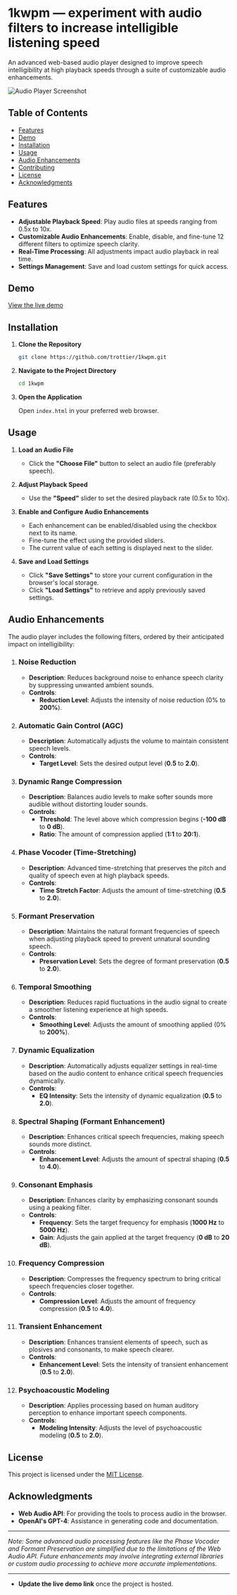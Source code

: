 # 1kwpm — experiment with audio filters to increase intelligible listening speed

An advanced web-based audio player designed to improve speech intelligibility at high playback speeds through a suite of customizable audio enhancements.

![Audio Player Screenshot](screenshot.png)

## Table of Contents

- [Features](#features)
- [Demo](#demo)
- [Installation](#installation)
- [Usage](#usage)
- [Audio Enhancements](#audio-enhancements)
- [Contributing](#contributing)
- [License](#license)
- [Acknowledgments](#acknowledgments)

## Features

- **Adjustable Playback Speed**: Play audio files at speeds ranging from 0.5x to 10x.
- **Customizable Audio Enhancements**: Enable, disable, and fine-tune 12 different filters to optimize speech clarity.
- **Real-Time Processing**: All adjustments impact audio playback in real time.
- **Settings Management**: Save and load custom settings for quick access.

## Demo

[View the live demo](https://trottier.github.io/1kwpm/) 

## Installation

1. **Clone the Repository**

   ```bash
   git clone https://github.com/trottier/1kwpm.git
   ```

2. **Navigate to the Project Directory**

   ```bash
   cd 1kwpm
   ```

3. **Open the Application**

   Open `index.html` in your preferred web browser.

## Usage

1. **Load an Audio File**

   - Click the **"Choose File"** button to select an audio file (preferably speech).

2. **Adjust Playback Speed**

   - Use the **"Speed"** slider to set the desired playback rate (0.5x to 10x).

3. **Enable and Configure Audio Enhancements**

   - Each enhancement can be enabled/disabled using the checkbox next to its name.
   - Fine-tune the effect using the provided sliders.
   - The current value of each setting is displayed next to the slider.

4. **Save and Load Settings**

   - Click **"Save Settings"** to store your current configuration in the browser's local storage.
   - Click **"Load Settings"** to retrieve and apply previously saved settings.

## Audio Enhancements

The audio player includes the following filters, ordered by their anticipated impact on intelligibility:

1. ### Noise Reduction

   - **Description**: Reduces background noise to enhance speech clarity by suppressing unwanted ambient sounds.
   - **Controls**:
     - **Reduction Level**: Adjusts the intensity of noise reduction (0% to **200%**).

2. ### Automatic Gain Control (AGC)

   - **Description**: Automatically adjusts the volume to maintain consistent speech levels.
   - **Controls**:
     - **Target Level**: Sets the desired output level (**0.5** to **2.0**).

3. ### Dynamic Range Compression

   - **Description**: Balances audio levels to make softer sounds more audible without distorting louder sounds.
   - **Controls**:
     - **Threshold**: The level above which compression begins (**-100 dB** to **0 dB**).
     - **Ratio**: The amount of compression applied (**1:1** to **20:1**).

4. ### Phase Vocoder (Time-Stretching)

   - **Description**: Advanced time-stretching that preserves the pitch and quality of speech even at high playback speeds.
   - **Controls**:
     - **Time Stretch Factor**: Adjusts the amount of time-stretching (**0.5** to **2.0**).

5. ### Formant Preservation

   - **Description**: Maintains the natural formant frequencies of speech when adjusting playback speed to prevent unnatural sounding speech.
   - **Controls**:
     - **Preservation Level**: Sets the degree of formant preservation (**0.5** to **2.0**).

6. ### Temporal Smoothing

   - **Description**: Reduces rapid fluctuations in the audio signal to create a smoother listening experience at high speeds.
   - **Controls**:
     - **Smoothing Level**: Adjusts the amount of smoothing applied (0% to **200%**).

7. ### Dynamic Equalization

   - **Description**: Automatically adjusts equalizer settings in real-time based on the audio content to enhance critical speech frequencies dynamically.
   - **Controls**:
     - **EQ Intensity**: Sets the intensity of dynamic equalization (**0.5** to **2.0**).

8. ### Spectral Shaping (Formant Enhancement)

   - **Description**: Enhances critical speech frequencies, making speech sounds more distinct.
   - **Controls**:
     - **Enhancement Level**: Adjusts the amount of spectral shaping (**0.5** to **4.0**).

9. ### Consonant Emphasis

   - **Description**: Enhances clarity by emphasizing consonant sounds using a peaking filter.
   - **Controls**:
     - **Frequency**: Sets the target frequency for emphasis (**1000 Hz** to **5000 Hz**).
     - **Gain**: Adjusts the gain applied at the target frequency (**0 dB** to **20 dB**).

10. ### Frequency Compression

    - **Description**: Compresses the frequency spectrum to bring critical speech frequencies closer together.
    - **Controls**:
      - **Compression Level**: Adjusts the amount of frequency compression (**0.5** to **4.0**).

11. ### Transient Enhancement

    - **Description**: Enhances transient elements of speech, such as plosives and consonants, to make speech clearer.
    - **Controls**:
      - **Enhancement Level**: Sets the intensity of transient enhancement (**0.5** to **2.0**).

12. ### Psychoacoustic Modeling

    - **Description**: Applies processing based on human auditory perception to enhance important speech components.
    - **Controls**:
      - **Modeling Intensity**: Adjusts the level of psychoacoustic modeling (**0.5** to **2.0**).


## License

This project is licensed under the [MIT License](LICENSE).

## Acknowledgments

- **Web Audio API**: For providing the tools to process audio in the browser.
- **OpenAI's GPT-4**: Assistance in generating code and documentation.

---

*Note: Some advanced audio processing features like the Phase Vocoder and Formant Preservation are simplified due to the limitations of the Web Audio API. Future enhancements may involve integrating external libraries or custom audio processing to achieve more accurate implementations.*

---

- **Update the live demo link** once the project is hosted.
